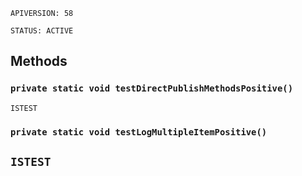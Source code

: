 `APIVERSION: 58`

`STATUS: ACTIVE`

## Methods

### `private static void testDirectPublishMethodsPositive()`

`ISTEST`

### `private static void testLogMultipleItemPositive()`

## `ISTEST`
